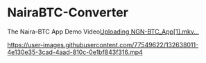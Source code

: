 # NairaBTC-Converter
The Naira-BTC App Demo Video[Uploading NGN-BTC_App[1].mkv…]()

https://user-images.githubusercontent.com/77549622/132638011-4e130e35-3cad-4aad-810c-0e1bf843f316.mp4

